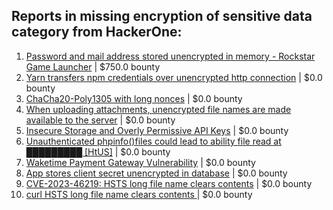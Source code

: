 ## Reports in missing encryption of sensitive data category from HackerOne:
1. [Password and mail address stored unencrypted in memory - Rockstar Game Launcher](https://hackerone.com/reports/1128357) | $750.0 bounty
2. [Yarn transfers npm credentials over unencrypted http connection](https://hackerone.com/reports/640904) | $0.0 bounty
3. [ChaCha20-Poly1305 with long nonces](https://hackerone.com/reports/506040) | $0.0 bounty
4. [When uploading attachments, unencrypted file names are made available to the server](https://hackerone.com/reports/1206799) | $0.0 bounty
5. [Insecure Storage and Overly Permissive API Keys](https://hackerone.com/reports/1283575) | $0.0 bounty
6. [Unauthenticated phpinfo()files could lead to ability file read at █████████  [HtUS]](https://hackerone.com/reports/1794884) | $0.0 bounty
7. [Waketime Payment Gateway Vulnerability](https://hackerone.com/reports/2097517) | $0.0 bounty
8. [App stores client secret unencrypted in database](https://hackerone.com/reports/1994328) | $0.0 bounty
9. [CVE-2023-46219: HSTS long file name clears contents](https://hackerone.com/reports/2236133) | $0.0 bounty
10. [curl HSTS long file name clears contents ](https://hackerone.com/reports/2279759) | $0.0 bounty
